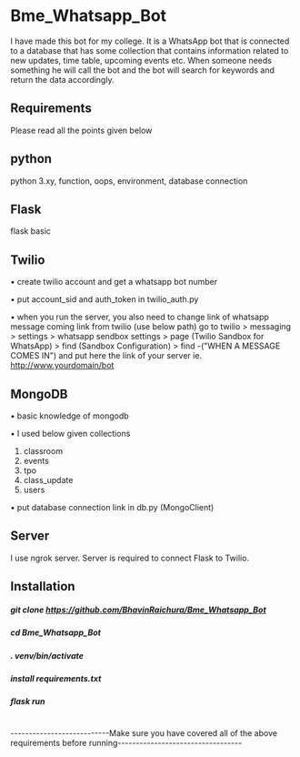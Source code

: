 # Bme_Whatsapp_Bot
I have made this bot for my college. It is a WhatsApp bot that is connected to a database that has some collection that contains information related to new updates, time table, upcoming events etc. When someone needs something he will call the bot and the bot will search for keywords and return the data accordingly.

## Requirements
Please read all the points given below

## python
 python 3.xy,
 function,
 oops,
 environment,
 database connection

## Flask 
flask basic


## Twilio
• create twilio account and get a whatsapp bot number

• put account_sid and auth_token in twilio_auth.py

• when you run the server, you also need to change link of whatsapp message coming link from twilio (use below path)
     go to twilio > messaging > settings > whatsapp sendbox settings > page (Twilio Sandbox for WhatsApp)  > find (Sandbox Configuration) > find -("WHEN A MESSAGE COMES IN") and put here the link of your server ie. http://www.yourdomain/bot


## MongoDB
• basic knowledge of mongodb

• I used below given collections 
   1) classroom
   2) events
   3) tpo
   4) class_update
   5) users

• put database connection link in db.py (MongoClient)


## Server
I use ngrok server. Server is required to connect Flask to Twilio.


## Installation
##### git clone https://github.com/BhavinRaichura/Bme_Whatsapp_Bot
##### cd Bme_Whatsapp_Bot
##### . venv/bin/activate
##### install requirements.txt
##### flask run
#
---------------------------Make sure you have covered all of the above requirements before running----------------------------------



